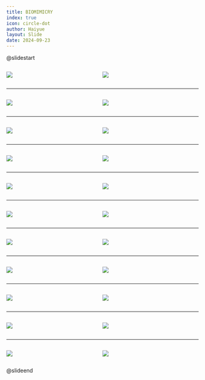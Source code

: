 ```yaml
---
title: BIOMIMICRY
index: true
icon: circle-dot
author: Haiyue
layout: Slide
date: 2024-09-23
---
```

 
@slidestart

<div style="display:flex">
<div style="flex:1">

![](/reading/english/Level-Y/BIOMIMICRY/001.webp)
</div>
<div style="flex:1">

![](/reading/english/Level-Y/BIOMIMICRY/002.webp)
</div>
</div>

---

<div style="display:flex">
<div style="flex:1">

![](/reading/english/Level-Y/BIOMIMICRY/003.webp)
</div>
<div style="flex:1">

![](/reading/english/Level-Y/BIOMIMICRY/004.webp)
</div>
</div>

---

<div style="display:flex">
<div style="flex:1">

![](/reading/english/Level-Y/BIOMIMICRY/005.webp)
</div>
<div style="flex:1">

![](/reading/english/Level-Y/BIOMIMICRY/006.webp)
</div>
</div>

---

<div style="display:flex">
<div style="flex:1">

![](/reading/english/Level-Y/BIOMIMICRY/007.webp)
</div>
<div style="flex:1">

![](/reading/english/Level-Y/BIOMIMICRY/008.webp)
</div>
</div>

---

<div style="display:flex">
<div style="flex:1">

![](/reading/english/Level-Y/BIOMIMICRY/009.webp)
</div>
<div style="flex:1">

![](/reading/english/Level-Y/BIOMIMICRY/010.webp)
</div>
</div>

---

<div style="display:flex">
<div style="flex:1">

![](/reading/english/Level-Y/BIOMIMICRY/011.webp)
</div>
<div style="flex:1">

![](/reading/english/Level-Y/BIOMIMICRY/012.webp)
</div>
</div>

---

<div style="display:flex">
<div style="flex:1">

![](/reading/english/Level-Y/BIOMIMICRY/013.webp)
</div>
<div style="flex:1">

![](/reading/english/Level-Y/BIOMIMICRY/014.webp)
</div>
</div>

---

<div style="display:flex">
<div style="flex:1">

![](/reading/english/Level-Y/BIOMIMICRY/015.webp)
</div>
<div style="flex:1">

![](/reading/english/Level-Y/BIOMIMICRY/016.webp)
</div>
</div>

---

<div style="display:flex">
<div style="flex:1">

![](/reading/english/Level-Y/BIOMIMICRY/017.webp)
</div>
<div style="flex:1">

![](/reading/english/Level-Y/BIOMIMICRY/018.webp)
</div>
</div>

---

<div style="display:flex">
<div style="flex:1">

![](/reading/english/Level-Y/BIOMIMICRY/019.webp)
</div>
<div style="flex:1">

![](/reading/english/Level-Y/BIOMIMICRY/020.webp)
</div>
</div>

---

<div style="display:flex">
<div style="flex:1">

![](/reading/english/Level-Y/BIOMIMICRY/021.webp)
</div>
<div style="flex:1">

![](/reading/english/Level-Y/BIOMIMICRY/022.webp)
</div>
</div>

@slideend